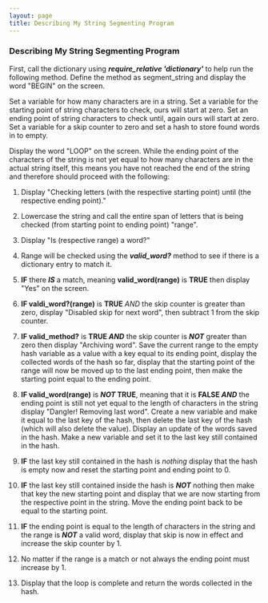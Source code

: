 ```yaml
---
layout: page
title: Describing My String Segmenting Program
---
```

<h3>Describing My String Segmenting Program</h3>

First, call the dictionary using **_require_relative 'dictionary'_** to help run the following method. Define the method as segment_string and display the word "BEGIN" on the screen.

Set a variable for how many characters are in a string. Set a variable for the starting point of string characters to check, ours will start at zero. Set an ending point of string characters to check until, again ours will start at zero. Set a variable for a skip counter to zero and set a hash to store found words in to empty.

Display the word "LOOP" on the screen. While the ending point of the characters of the string is not yet equal to how many characters are in the actual string itself, this means you have not reached the end of the string and therefore should proceed with the following:

1. Display "Checking letters (with the respective starting point) until (the respective ending point)."

2. Lowercase the string and call the entire span of letters that is being checked (from starting point to ending point) "range".

3. Display "Is (respective range) a word?"

4. Range will be checked using the _**valid_word?**_ method to see if there is a dictionary entry to match it.

5. **IF** there **_IS_** a match, meaning **valid_word(range)** is **TRUE** then display "Yes" on the screen.

6. **IF valdi_word?(range)** is **TRUE** _AND_ the skip counter is greater than zero, display "Disabled skip for next word", then subtract 1 from the skip counter.

7. **IF valid_method?** is **TRUE _AND_** the skip counter is _**NOT**_ greater than zero then display "Archiving word". Save the current range to the empty hash variable as a value with a key equal to its ending point, display the collected words of the hash so far, display that the starting point of the range will now be moved up to the last ending point, then make the starting point equal to the ending point.

8. **IF valid_word(range)** is **_NOT_ TRUE**, meaning that it is **FALSE _AND_** the ending point is still not yet equal to the length of characters in the string display "Dangler! Removing last word". Create a new variable and make it equal to the last key of the hash, then delete the last key of the hash (which will also delete the value). Display an update of the words saved in the hash. Make a new variable and set it to the last key still contained in the hash.

9. **IF** the last key still contained in the hash is _nothing_ display that the hash is empty now and reset the starting point and ending point to 0.

10. **IF** the last key still contained inside the hash is **_NOT_** nothing then make that key the new starting point and display that we are now starting from the respective point in the string.  Move the ending point back to be equal to the starting point.
 
11. **IF** the ending point is equal to the length of characters in the string and the range is _**NOT**_ a valid word, display that skip is now in effect and increase the skip counter by 1.

12. No matter if the range is a match or not always the ending point must increase by 1.

13. Display that the loop is complete and return the words collected in the hash.